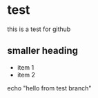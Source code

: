 # test
this is a test for github

## smaller heading

- item 1
- item 2

echo "hello from test branch"
